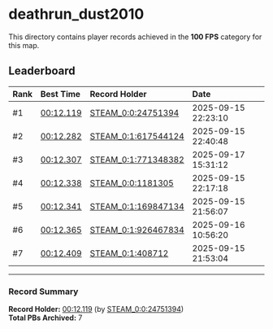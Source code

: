 # deathrun_dust2010

This directory contains player records achieved in the **100 FPS** category for this map.

## Leaderboard

| Rank | Best Time | Record Holder | Date                |
| :--- | :-------- | :------------ | :------------------ |
| #1   | [00:12.119](./00012119_STEAM_0_0_24751394_20250915-222310.zip) | [STEAM_0:0:24751394](https://speedrun16.com/profile/STEAM_0:0:24751394)   | 2025-09-15 22:23:10 |
| #2   | [00:12.282](./00012282_STEAM_0_1_617544124_20250915-224048.zip) | [STEAM_0:1:617544124](https://speedrun16.com/profile/STEAM_0:1:617544124)   | 2025-09-15 22:40:48 |
| #3   | [00:12.307](./00012307_STEAM_0_1_771348382_20250917-153112.zip) | [STEAM_0:1:771348382](https://speedrun16.com/profile/STEAM_0:1:771348382)   | 2025-09-17 15:31:12 |
| #4   | [00:12.338](./00012338_STEAM_0_0_1181305_20250915-221718.zip) | [STEAM_0:0:1181305](https://speedrun16.com/profile/STEAM_0:0:1181305)   | 2025-09-15 22:17:18 |
| #5   | [00:12.341](./00012341_STEAM_0_1_169847134_20250915-215607.zip) | [STEAM_0:1:169847134](https://speedrun16.com/profile/STEAM_0:1:169847134)   | 2025-09-15 21:56:07 |
| #6   | [00:12.365](./00012365_STEAM_0_1_926467834_20250916-105620.zip) | [STEAM_0:1:926467834](https://speedrun16.com/profile/STEAM_0:1:926467834)   | 2025-09-16 10:56:20 |
| #7   | [00:12.409](./00012409_STEAM_0_1_408712_20250915-215304.zip) | [STEAM_0:1:408712](https://speedrun16.com/profile/STEAM_0:1:408712)   | 2025-09-15 21:53:04 |

---

### Record Summary
**Record Holder:** [00:12.119](./00012119_STEAM_0_0_24751394_20250915-222310.zip) (by [STEAM_0:0:24751394](https://speedrun16.com/profile/STEAM_0:0:24751394))  
**Total PBs Archived:** 7